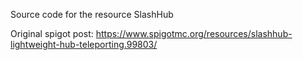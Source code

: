 Source code for the resource SlashHub

Original spigot post: https://www.spigotmc.org/resources/slashhub-lightweight-hub-teleporting.99803/
